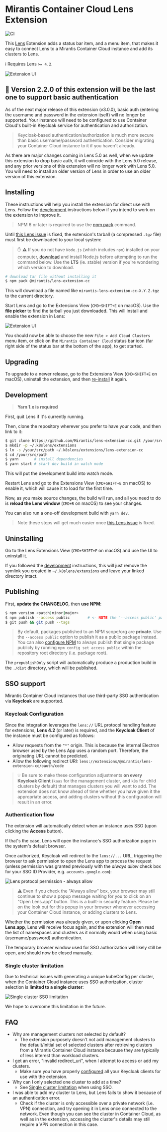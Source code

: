 # Mirantis Container Cloud Lens Extension

![CI](https://github.com/Mirantis/lens-extension-cc/workflows/CI/badge.svg?branch=master&event=push)

This [Lens](https://k8slens.dev/) Extension adds a status bar item, and a menu item, that makes it easy to connect Lens to a Mirantis Container Cloud instance and add its clusters to Lens.

ℹ️ Requires Lens `>= 4.2`.

![Extension UI](./docs/screen-shot.png)

## 🚨 Version 2.2.0 of this extension will be the last one to support basic authentication

As of the next major release of this extension (v3.0.0), basic auth (entering the username and password in the extension itself) will no longer be supported. Your instance will need to be configured to use Container Cloud's built-in Keycloak service for authentication and authorization.

> Keycloak-based authentication/authorization is much more secure than basic username/password authentication. Consider migrating your Container Cloud instance to it if you haven't already.

As there are major changes coming in Lens 5.0 as well, when we update this extension to drop basic auth, it will coincide with the Lens 5.0 release, and any prior versions of this extension will no longer work with Lens 5.0. You will need to install an older version of Lens in order to use an older version of this extension.

## Installing

These instructions will help you install the extension for direct use with Lens. Follow the [development](#development) instructions below if you intend to work on the extension to improve it.

> NPM 6 or later is required to use the [npm pack](https://docs.npmjs.com/cli/v6/commands/npm-pack) command.

Until [this Lens issue](https://github.com/lensapp/lens/issues/1708) is fixed, the extension's tarball (a compressed `.tgz` file) must first be downloaded to your local system:

> ✋ ⚠️ If you do not have `Node.js` (which includes `npm`) installed on your computer, [download](https://nodejs.org) and install Node.js before attempting to run the command below. Use the __LTS__ (ie. stable) version if you're wondering which version to download.

```bash
# download tar file without installing it
$ npm pack @mirantis/lens-extension-cc
```

This will download a file named like `mirantis-lens-extension-cc-X.Y.Z.tgz` to the current directory.

Start Lens and go to the Extensions View (`CMD+SHIFT+E` on macOS). Use the __file picker__ to find the tarball you just downloaded. This will install and enable the extension in Lens:

![Extension UI](./docs/ext-install-file-picker.png)

You should now be able to choose the new `File > Add Cloud Clusters` menu item, or click on the `Mirantis Container Cloud` status bar icon (far right side of the status bar at the bottom of the app), to get started.

## Upgrading

To upgrade to a newer release, go to the Extensions View (`CMD+SHIFT+E` on macOS), uninstall the extension, and then [re-install](#installing) it again.

## Development

> __Yarn 1.x is required__

First, quit Lens if it's currently running.

Then, clone the repository wherever you prefer to have your code, and then link to it:

```bash
$ git clone https://github.com/Mirantis/lens-extension-cc.git /your/src/path
$ mkdir -p ~/.k8slens/extensions
$ ln -s /your/src/path ~/.k8slens/extensions/lens-extension-cc
$ cd /your/src/path
$ yarn       # install dependencies
$ yarn start # start dev build in watch mode
```

This will put the development build into watch mode.

Restart Lens and go to the Extensions View (`CMD+SHIFT+E` on macOS) to enable it, which will cause it to load for the first time.

Now, as you make source changes, the build will run, and all you need to do is __reload the Lens window__ (`CMD+R` on macOS) to see your changes.

You can also run a one-off development build with `yarn dev`.

> Note these steps will get much easier once [this Lens issue](https://github.com/lensapp/lens/issues/1741) is fixed.

## Uninstalling

Go to the Lens Extensions View (`CMD+SHIFT+E` on macOS) and use the UI to uninstall it.

If you followed the [development](#development) instructions, this will just remove the symlink you created in `~/.k8slens/extensions` and leave your linked directory intact.

## Publishing

First, __update the CHANGELOG__, then __use NPM__:

```bash
$ npm version <patch|minor|major>
$ npm publish --access public        # <- NOTE the '--access public' part!
$ git push && git push --tags
```

> By default, packages published to an NPM scope/org are __private__. Use the `--access public` option to publish it as a public package instead. You can also [configure NPM](https://docs.npmjs.com/configuring-your-npm-client-with-your-organization-settings#setting-package-visibility-to-public-for-a-single-package) to always publish that single package publicly by running `npm config set access public` within the repository root directory (i.e. package root).

The `prepublishOnly` script will automatically produce a production build in the `./dist` directory, which will be published.

## SSO support

Mirantis Container Cloud instances that use third-party SSO authentication via __Keycloak__ are supported.

### Keycloak Configuration

Since the integration leverages the `lens://` URL protocol handling feature for extensions, __Lens 4.2__ (or later) is required, and the __Keycloak Client__ of the instance must be configured as follows:

-   Allow requests from the `"*"` origin. This is because the internal Electron browser used by the Lens App uses a random port. Therefore, the originating URL cannot be predicted.
-   Allow the following redirect URI: `lens://extensions/@mirantis/lens-extension-cc/oauth/code`

> 💡 Be sure to make these configuration adjustments __on every Keycloak Client__ (`kaas` for the management cluster, and `k8s` for child clusters by default) that manages clusters you will want to add. The extension does not know ahead of time whether you have given it the appropriate access, and adding clusters without this configuration will result in an error.

### Authentication flow

The extension will automatically detect when an instance uses SSO (upon clicking the __Access__ button).

If that's the case, Lens will open the instance's SSO authorization page in the system's default browser.

Once authorized, Keycloak will redirect to the `lens://...` URL, triggering the browser to ask permission to open the Lens app to process the request (unless permission was granted previously with the _always allow_ check box for your SSO ID Provider, e.g. `accounts.google.com`):

![Lens protocol permission - always allow](docs/lens-protocol-permission.png)

> ⚠️ Even if you check the "Always allow" box, your browser may still continue to show a popup message waiting for you to click on an "Open Lens.app" button. This is a built-in security feature. Please be on the look out for this popup in your browser whenever accessing your Container Cloud instance, or adding clusters to Lens.

Whether the permission was already given, or upon clicking __Open Lens.app__, Lens will receive focus again, and the extension will then read the list of namespaces and clusters as it normally would when using basic (username/password) authentication.

The temporary browser window used for SSO authorization will likely still be open, and should now be closed manually.

### Single cluster limitation

Due to technical issues with generating a unique kubeConfig per cluster, when the Container Cloud instance uses SSO authorization, cluster selection is __limited to a single cluster__:

![Single cluster SSO limitation](docs/sso-single-cluster-warning.png)

We hope to overcome this limitation in the future.

## FAQ

- Why are management clusters not selected by default?
    - The extension purposely doesn't not add management clusters to the default/initial set of selected clusters after retrieving clusters from a Mirantis Container Cloud instance because they are typically of less interest than workload clusters.
- I get an error, "Invalid redirect_uri", when I attempt to access or add my clusters.
    - Make sure you have properly [configured](#keycloak-configuration) all your Keycloak clients for use with the extension.
- Why can I only selected one cluster to add at a time?
    - See [Single cluster limitation](#single-cluster-limitation) when using SSO.
- I was able to add my cluster to Lens, but Lens fails to show it because of an authentication error.
    - Check if the cluster is only accessible over a private network (i.e. VPN) connection, and try opening it in Lens once connected to the network. Even though you can see the cluster in Container Cloud, as well as in the extension, accessing the cluster's details may still require a VPN connection in this case.

